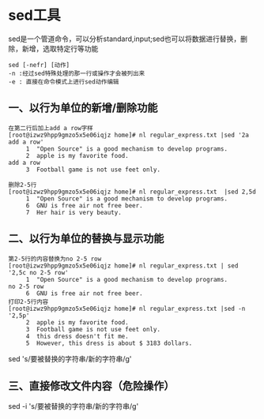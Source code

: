 
# sed工具
sed是一个管道命令，可以分析standard,input;sed也可以将数据进行替换，删除，新增，选取特定行等功能

````
sed [-nefr] [动作]
-n :经过sed特殊处理的那一行或操作才会被列出来
-e : 直接在命令模式上进行sed动作编辑

````

## 一、以行为单位的新增/删除功能

````
在第二行后加上add a row字样
[root@izwz9hpp9gmzo5x5e06iqjz home]# nl regular_express.txt |sed '2a  add a row'
     1	"Open Source" is a good mechanism to develop programs.
     2	apple is my favorite food.
add a row
     3	Football game is not use feet only.

````

````
删除2-5行
[root@izwz9hpp9gmzo5x5e06iqjz home]# nl regular_express.txt  |sed 2,5d
     1	"Open Source" is a good mechanism to develop programs.
     6	GNU is free air not free beer.
     7	Her hair is very beauty.

````

## 二、以行为单位的替换与显示功能

````
第2-5行的内容替换为no 2-5 row
[root@izwz9hpp9gmzo5x5e06iqjz home]# nl regular_express.txt | sed '2,5c no 2-5 row'
     1	"Open Source" is a good mechanism to develop programs.
no 2-5 row
     6	GNU is free air not free beer.
打印2-5行内容
[root@izwz9hpp9gmzo5x5e06iqjz home]# nl regular_express.txt |sed -n '2,5p'
     2	apple is my favorite food.
     3	Football game is not use feet only.
     4	this dress doesn't fit me.
     5	However, this dress is about $ 3183 dollars.
````

sed  's/要被替换的字符串/新的字符串/g'

## 三、直接修改文件内容（危险操作）

sed  -i   's/要被替换的字符串/新的字符串/g'

<Valine></Valine>
